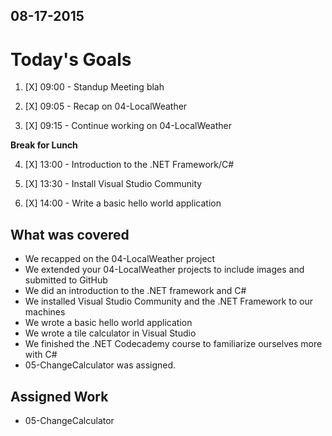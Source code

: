 ## 08-17-2015

# Today's Goals

1. [X] 09:00 - Standup Meeting blah

2. [X] 09:05 - Recap on 04-LocalWeather

3. [X] 09:15 - Continue working on 04-LocalWeather
	
**Break for Lunch**

4. [X] 13:00 - Introduction to the .NET Framework/C#

5. [X] 13:30 - Install Visual Studio Community

6. [X] 14:00 - Write a basic hello world application


## What was covered
- We recapped on the 04-LocalWeather project
- We extended your 04-LocalWeather projects to include images and submitted to GitHub
- We did an introduction to the .NET framework and C#
- We installed Visual Studio Community and the .NET Framework to our machines
- We wrote a basic hello world application
- We wrote a tile calculator in Visual Studio
- We finished the .NET Codecademy course to familiarize ourselves more with C#
- 05-ChangeCalculator was assigned.

## Assigned Work
* 05-ChangeCalculator
